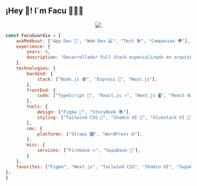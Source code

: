 ## ¡Hey 👋! I´m Facu 👨🏻‍💻
<p align="center">  
  <img src="https://i.postimg.cc/nz8zqmLh/3d-render-code-testing-functional-test-usability.jpg" />
</p>



```js
const FacuGuardia = {    
    askMeAbout: ["App Dev 📱", "Web Dev 💻", "Tech 🛠️", "Companies 🌍"],
    experience: {
        years: 4,
        description: "Desarrollador Full Stack especializado en arquitectura Frontend y desarrollo de soluciones SaaS."
    },
    technologies: {
        backEnd: {
            stack: ["Node.js 🟢", "Express 🚀", "Nest.js"],
        },
        frontEnd: {
            code: ["TypeScript 🔷", "React.js ⚛️", "Next.js 🖥️", "React Native 📱"],
        },
        tools: {
            design: ["Figma 🎨", "StoryBook 📚"],
            styling: ["Tailwind CSS 🌈", "Shadcn UI 💎", "Gluestack UI 🔧"],
        },
        cms: {
            platforms: ["Strapi 🎛️", "WordPress 🌐"],
        },
        misc: {
            services: ["Firebase 🔥", "Supabase 🕺"],
        }
    },
    favorites: ["Figma", "Next.js", "Tailwind CSS", "Shadcn UI", "Supabase", "Vercel"],
};
}
```

